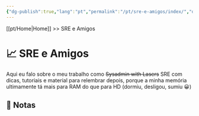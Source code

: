 ```yaml
---
{"dg-publish":true,"lang":"pt","permalink":"/pt/sre-e-amigos/index/","dgPassFrontmatter":true}
---
```


[[pt/Home\|Home]] >> SRE e Amigos
# 📈 SRE e Amigos

Aqui eu falo sobre o meu trabalho como ~~Sysadmin with Lasers~~ SRE com dicas, tutoriais e material para relembrar depois, porque a minha memória ultimamente tá mais para RAM do que para HD (dormiu, desligou, sumiu 😀)

## 📒 Notas